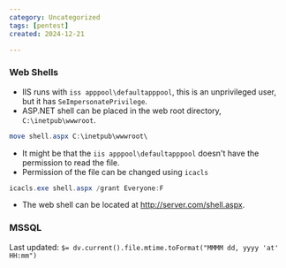 ```yaml
---
category: Uncategorized
tags: [pentest]
created: 2024-12-21

---
```

### Web Shells
- IIS runs with `iss apppool\defaultapppool`, this is an unprivileged user, but it has `SeImpersonatePrivilege`.
- ASP.NET shell can be placed in the web root directory, `C:\inetpub\wwwroot`.
```powershell
move shell.aspx C:\inetpub\wwwroot\
```
- It might be that the `iis apppool\defaultapppool` doesn't have the permission to read the file.
- Permission of the file can be changed using `icacls`
```powershell
icacls.exe shell.aspx /grant Everyone:F
```
- The web shell can be located at http://server.com/shell.aspx.
### MSSQL


Last updated: `$= dv.current().file.mtime.toFormat("MMMM dd, yyyy 'at' HH:mm")`
